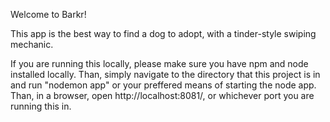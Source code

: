Welcome to Barkr!

This app is the best way to find a dog to adopt, with a tinder-style swiping mechanic.

If you are running this locally, please make sure you have npm and node installed locally. Than, simply navigate to the directory that this project is in and run "nodemon app" or your preffered means of starting the node app. Than, in a browser, open http://localhost:8081/, or whichever port you are running this in.

